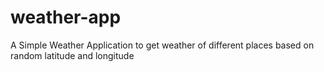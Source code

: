 # weather-app
A Simple Weather Application to get weather of different places based on random latitude and longitude
